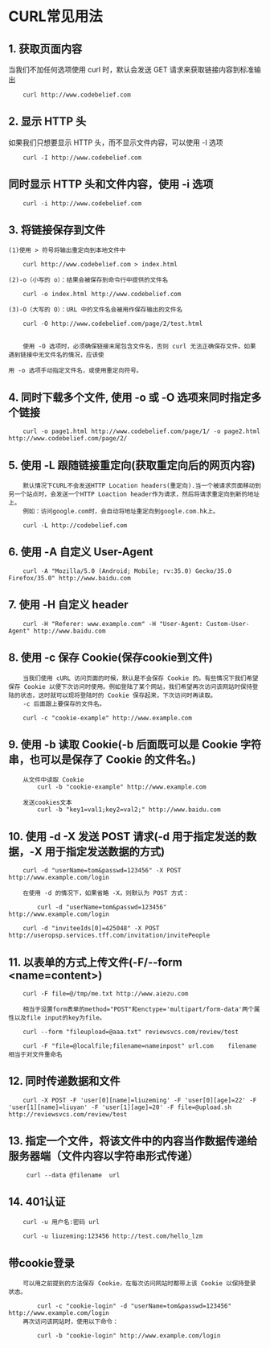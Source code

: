 # CURL常见用法

## 1. 获取页面内容

当我们不加任何选项使用 curl 时，默认会发送 GET 请求来获取链接内容到标准输出

```
	curl http://www.codebelief.com
```

## 2. 显示 HTTP 头

如果我们只想要显示 HTTP 头，而不显示文件内容，可以使用 -I 选项

```
	curl -I http://www.codebelief.com
```

## 同时显示 HTTP 头和文件内容，使用 -i 选项

```
	curl -i http://www.codebelief.com
```

## 3. 将链接保存到文件

```
(1)使用 > 符号将输出重定向到本地文件中

	curl http://www.codebelief.com > index.html

(2)-o（小写的 o）：结果会被保存到命令行中提供的文件名

	curl -o index.html http://www.codebelief.com

(3)-O（大写的 O）：URL 中的文件名会被用作保存输出的文件名

	curl -O http://www.codebelief.com/page/2/test.html


	使用 -O 选项时，必须确保链接末尾包含文件名，否则 curl 无法正确保存文件。如果遇到链接中无文件名的情况，应该使

用 -o 选项手动指定文件名，或使用重定向符号。

```

## 4. 同时下载多个文件, 使用 -o 或 -O 选项来同时指定多个链接

```
	curl -o page1.html http://www.codebelief.com/page/1/ -o page2.html http://www.codebelief.com/page/2/
```

## 5. 使用 -L 跟随链接重定向(获取重定向后的网页内容)

```
    默认情况下CURL不会发送HTTP Location headers(重定向).当一个被请求页面移动到另一个站点时，会发送一个HTTP Loaction header作为请求，然后将请求重定向到新的地址上。
	例如：访问google.com时，会自动将地址重定向到google.com.hk上。

	curl -L http://codebelief.com
```

## 6. 使用 -A 自定义 User-Agent

```
	curl -A "Mozilla/5.0 (Android; Mobile; rv:35.0) Gecko/35.0 Firefox/35.0" http://www.baidu.com
```

## 7. 使用 -H 自定义 header

```
	curl -H "Referer: www.example.com" -H "User-Agent: Custom-User-Agent" http://www.baidu.com
```

## 8. 使用 -c 保存 Cookie(保存cookie到文件)

```
	当我们使用 cURL 访问页面的时候，默认是不会保存 Cookie 的。有些情况下我们希望保存 Cookie 以便下次访问时使用。例如登陆了某个网站，我们希望再次访问该网站时保持登陆的状态，这时就可以现将登陆时的 Cookie 保存起来，下次访问时再读取。
    -c 后面跟上要保存的文件名。

    curl -c "cookie-example" http://www.example.com
```

## 9. 使用 -b 读取 Cookie(-b 后面既可以是 Cookie 字符串，也可以是保存了 Cookie 的文件名。)

```
	从文件中读取 Cookie
		curl -b "cookie-example" http://www.example.com

	发送cookies文本
		curl -b "key1=val1;key2=val2;" http://www.baidu.com
```

## 10. 使用 -d -X 发送 POST 请求(-d 用于指定发送的数据，-X 用于指定发送数据的方式)

```
	curl -d "userName=tom&passwd=123456" -X POST http://www.example.com/login

	在使用 -d 的情况下，如果省略 -X，则默认为 POST 方式：
		
		curl -d "userName=tom&passwd=123456" http://www.example.com/login

	curl -d "inviteeIds[0]=425048" -X POST http://useropsp.services.tff.com/invitation/invitePeople
```

## 11. 以表单的方式上传文件(-F/--form <name=content>)

```
	curl -F file=@/tmp/me.txt http://www.aiezu.com
	
	相当于设置form表单的method="POST"和enctype='multipart/form-data'两个属性以及file input的key为file。

	curl --form "fileupload=@aaa.txt" reviewsvcs.com/review/test

	curl -F "file=@localfile;filename=nameinpost" url.com    filename相当于对文件重命名
```
## 12. 同时传递数据和文件

```
	curl -X POST -F 'user[0][name]=liuzeming' -F 'user[0][age]=22' -F 'user[1][name]=liuyan' -F 'user[1][age]=20' -F file=@upload.sh http://reviewsvcs.com/review/test
```
## 13. 指定一个文件，将该文件中的内容当作数据传递给服务器端（文件内容以字符串形式传递）

```
	 curl --data @filename  url
```

## 14. 401认证

```
	curl -u 用户名:密码 url

	curl -u liuzeming:123456 http://test.com/hello_lzm
```

## 带cookie登录

```
	可以用之前提到的方法保存 Cookie，在每次访问网站时都带上该 Cookie 以保持登录状态。

		curl -c "cookie-login" -d "userName=tom&passwd=123456" http://www.example.com/login
	再次访问该网站时，使用以下命令：

		curl -b "cookie-login" http://www.example.com/login
```
